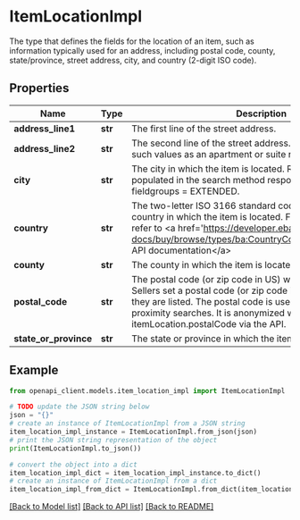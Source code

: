 # ItemLocationImpl

The type that defines the fields for the location of an item, such as information typically used for an address, including postal code, county, state/province, street address, city, and country (2-digit ISO code).

## Properties

Name | Type | Description | Notes
------------ | ------------- | ------------- | -------------
**address_line1** | **str** | The first line of the street address. | [optional] 
**address_line2** | **str** | The second line of the street address. This field may contain such values as an apartment or suite number. | [optional] 
**city** | **str** | The city in which the item is located. Restriction: This field is populated in the search method response only when fieldgroups &#x3D; EXTENDED. | [optional] 
**country** | **str** | The two-letter ISO 3166 standard code that indicates the country in which the item is located. For implementation help, refer to &lt;a href&#x3D;&#39;https://developer.ebay.com/api-docs/buy/browse/types/ba:CountryCodeEnum&#39;&gt;eBay API documentation&lt;/a&gt; | [optional] 
**county** | **str** | The county in which the item is located. | [optional] 
**postal_code** | **str** | The postal code (or zip code in US) where the item is located. Sellers set a postal code (or zip code in US) for items when they are listed. The postal code is used for calculating proximity searches. It is anonymized when returned in itemLocation.postalCode via the API. | [optional] 
**state_or_province** | **str** | The state or province in which the item is located. | [optional] 

## Example

```python
from openapi_client.models.item_location_impl import ItemLocationImpl

# TODO update the JSON string below
json = "{}"
# create an instance of ItemLocationImpl from a JSON string
item_location_impl_instance = ItemLocationImpl.from_json(json)
# print the JSON string representation of the object
print(ItemLocationImpl.to_json())

# convert the object into a dict
item_location_impl_dict = item_location_impl_instance.to_dict()
# create an instance of ItemLocationImpl from a dict
item_location_impl_from_dict = ItemLocationImpl.from_dict(item_location_impl_dict)
```
[[Back to Model list]](../README.md#documentation-for-models) [[Back to API list]](../README.md#documentation-for-api-endpoints) [[Back to README]](../README.md)


